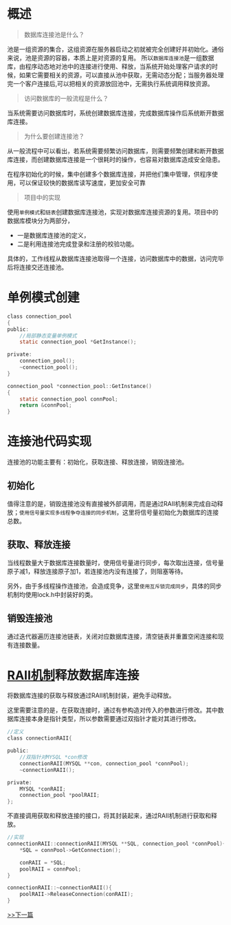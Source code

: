 # 概述
>数据库连接池是什么？

池是一组资源的集合，这组资源在服务器启动之初就被完全创建好并初始化。通俗来说，池是资源的容器，本质上是对资源的复用。
所以`数据库连接池`是一组数据库，由程序动态地对池中的连接进行使用、释放，当系统开始处理客户请求的时候，如果它需要相关的资源，可以直接从池中获取，无需动态分配；当服务器处理完一个客户连接后,可以把相关的资源放回池中，无需执行系统调用释放资源。
>访问数据库的一般流程是什么？

当系统需要访问数据库时，系统创建数据库连接，完成数据库操作后系统断开数据库连接。

>为什么要创建连接池？

从一般流程中可以看出，若系统需要频繁访问数据库，则需要频繁创建和断开数据库连接，而创建数据库连接是一个很耗时的操作，也容易对数据库造成安全隐患。

在程序初始化的时候，集中创建多个数据库连接，并把他们集中管理，供程序使用，可以保证较快的数据库读写速度，更加安全可靠

>项目中的实现

使用`单例模式`和`链表`创建数据库连接池，实现对数据库连接资源的复用。项目中的数据库模块分为两部分，
* 一是数据库连接池的定义，
* 二是利用连接池完成登录和注册的校验功能。

具体的，工作线程从数据库连接池取得一个连接，访问数据库中的数据，访问完毕后将连接交还连接池。

# 单例模式创建
```c
class connection_pool
{
public:
    //局部静态变量单例模式
    static connection_pool *GetInstance();

private:
    connection_pool();
    ~connection_pool();
}

connection_pool *connection_pool::GetInstance()
{
    static connection_pool connPool;
    return &connPool;
}
```
# 连接池代码实现
连接池的功能主要有：初始化，获取连接、释放连接，销毁连接池。
## 初始化
值得注意的是，销毁连接池没有直接被外部调用，而是通过RAII机制来完成自动释放；`使用信号量实现多线程争夺连接的同步机制`，这里将信号量初始化为数据库的连接总数。
## 获取、释放连接
当线程数量大于数据库连接数量时，使用信号量进行同步，每次取出连接，信号量原子减1，释放连接原子加1，若连接池内没有连接了，则阻塞等待。

另外，由于多线程操作连接池，会造成竞争，这里`使用互斥锁完成同步`，具体的同步机制均使用lock.h中封装好的类。
## 销毁连接池
通过迭代器遍历连接池链表，关闭对应数据库连接，清空链表并重置空闲连接和现有连接数量。
# [RAII机制](./thread_sync.md)释放数据库连接
将数据库连接的获取与释放通过RAII机制封装，避免手动释放。

这里需要注意的是，在获取连接时，通过有参构造对传入的参数进行修改。其中数据库连接本身是指针类型，所以参数需要通过双指针才能对其进行修改。
```c
//定义
class connectionRAII{

public:
    //双指针对MYSQL *con修改
    connectionRAII(MYSQL **con, connection_pool *connPool);
    ~connectionRAII();

private:
    MYSQL *conRAII;
    connection_pool *poolRAII;
};
```
不直接调用获取和释放连接的接口，将其封装起来，通过RAII机制进行获取和释放。
```c
//实现
connectionRAII::connectionRAII(MYSQL **SQL, connection_pool *connPool){
    *SQL = connPool->GetConnection();

    conRAII = *SQL;
    poolRAII = connPool;
}

connectionRAII::~connectionRAII(){
    poolRAII->ReleaseConnection(conRAII);
}
```
[>>下一篇](./注册登录.md)